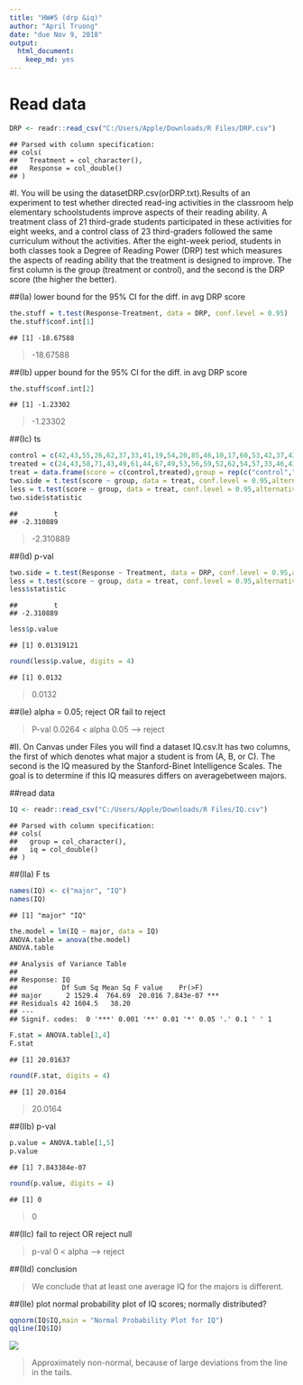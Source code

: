 ```yaml
---
title: "HW#5 (drp &iq)"
author: "April Truong"
date: "due Nov 9, 2018"
output: 
  html_document: 
    keep_md: yes
---
```




# Read data

```r
DRP <- readr::read_csv("C:/Users/Apple/Downloads/R Files/DRP.csv")
```

```
## Parsed with column specification:
## cols(
##   Treatment = col_character(),
##   Response = col_double()
## )
```

#I. You  will  be  using  the  datasetDRP.csv(orDRP.txt).Results of an experiment to test whether directed read-ing  activities  in  the  classroom  help  elementary  schoolstudents  improve  aspects  of  their  reading  ability. A treatment class of 21 third-grade students participated in these activities for eight weeks, and a control class of 23 third-graders followed the same curriculum without the activities. After the eight-week period, students in both classes took a Degree of Reading Power (DRP) test which measures the aspects of reading ability that the treatment is designed to improve. The first column is the group (treatment or control), and the second is the DRP score (the higher the better).

##(Ia) lower bound for the 95% CI for the diff. in avg DRP score

```r
the.stuff = t.test(Response~Treatment, data = DRP, conf.level = 0.95)
the.stuff$conf.int[1]
```

```
## [1] -18.67588
```
>-18.67588

##(Ib) upper bound for the 95% CI for the diff. in avg DRP score

```r
the.stuff$conf.int[2]
```

```
## [1] -1.23302
```
>-1.23302

##(Ic) ts

```r
control = c(42,43,55,26,62,37,33,41,19,54,20,85,46,10,17,60,53,42,37,42,55,28,48)
treated = c(24,43,58,71,43,49,61,44,67,49,53,56,59,52,62,54,57,33,46,43,57)
treat = data.frame(score = c(control,treated),group = rep(c("control","treated"),times = c(length(control),length(treated))) )
two.side = t.test(score ~ group, data = treat, conf.level = 0.95,alternative = "two.sided")
less = t.test(score ~ group, data = treat, conf.level = 0.95,alternative = "less")
two.side$statistic
```

```
##         t 
## -2.310889
```
>-2.310889 

##(Id) p-val

```r
two.side = t.test(Response ~ Treatment, data = DRP, conf.level = 0.95,alternative = "two.sided")
less = t.test(score ~ group, data = treat, conf.level = 0.95,alternative = "less")
less$statistic
```

```
##         t 
## -2.310889
```

```r
less$p.value
```

```
## [1] 0.01319121
```

```r
round(less$p.value, digits = 4)
```

```
## [1] 0.0132
```
>0.0132

##(Ie) alpha = 0.05; reject OR fail to reject
>P-val 0.0264 < alpha 0.05 --> reject


#II. On Canvas under Files you will find a dataset IQ.csv.It has two columns, the first of which denotes what major a student is from (A, B, or C). The second is the IQ measured by the Stanford-Binet Intelligence Scales. The goal is to determine if this IQ measures differs on averagebetween majors.

##read data

```r
IQ <- readr::read_csv("C:/Users/Apple/Downloads/R Files/IQ.csv")
```

```
## Parsed with column specification:
## cols(
##   group = col_character(),
##   iq = col_double()
## )
```

##(IIa) F ts

```r
names(IQ) <- c("major", "IQ")
names(IQ)
```

```
## [1] "major" "IQ"
```

```r
the.model = lm(IQ ~ major, data = IQ)
ANOVA.table = anova(the.model)
ANOVA.table
```

```
## Analysis of Variance Table
## 
## Response: IQ
##           Df Sum Sq Mean Sq F value    Pr(>F)    
## major      2 1529.4  764.69  20.016 7.843e-07 ***
## Residuals 42 1604.5   38.20                      
## ---
## Signif. codes:  0 '***' 0.001 '**' 0.01 '*' 0.05 '.' 0.1 ' ' 1
```

```r
F.stat = ANOVA.table[1,4]
F.stat
```

```
## [1] 20.01637
```

```r
round(F.stat, digits = 4)
```

```
## [1] 20.0164
```
>20.0164

##(IIb) p-val

```r
p.value = ANOVA.table[1,5]
p.value
```

```
## [1] 7.843384e-07
```

```r
round(p.value, digits = 4)
```

```
## [1] 0
```
>0

##(IIc) fail to reject OR reject null
>p-val 0 < alpha --> reject

##(IId) conclusion
>We conclude that at least one average IQ for the majors is different. 

##(IIe) plot normal probability plot of IQ scores; normally distributed? 

```r
qqnorm(IQ$IQ,main = "Normal Probability Plot for IQ")
qqline(IQ$IQ)
```

![](HW_5_files/figure-html/unnamed-chunk-9-1.png)<!-- -->
>Approximately non-normal, because of large deviations from the line in the tails. 


